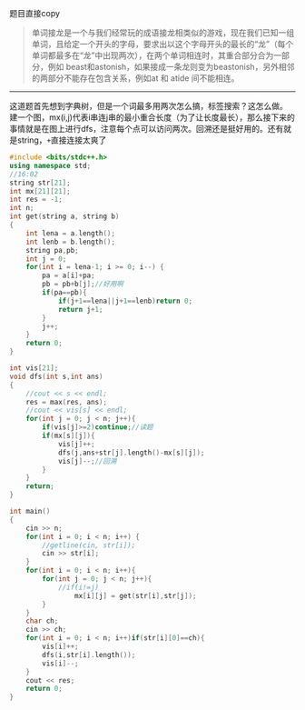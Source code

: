 题目直接copy
> 单词接龙是一个与我们经常玩的成语接龙相类似的游戏，现在我们已知一组单词，且给定一个开头的字母，要求出以这个字母开头的最长的“龙”（每个单词都最多在“龙”中出现两次），在两个单词相连时，其重合部分合为一部分，例如 beast和astonish，如果接成一条龙则变为beastonish，另外相邻的两部分不能存在包含关系，例如at 和 atide 间不能相连。

***
这道题首先想到字典树，但是一个词最多用两次怎么搞，标签搜索？这怎么做。
建一个图，mx(i,j)代表i串连j串的最小重合长度（为了让长度最长），那么接下来的事情就是在图上进行dfs，注意每个点可以访问两次。回溯还是挺好用的。还有就是string，``+``直接连接太爽了

```cpp
#include <bits/stdc++.h>
using namespace std;
//16:02
string str[21];
int mx[21][21];
int res = -1;
int n;
int get(string a, string b)
{
    int lena = a.length();
    int lenb = b.length();
    string pa,pb;
    int j = 0;
    for(int i = lena-1; i >= 0; i--) {
        pa = a[i]+pa;
        pb = pb+b[j];//好用啊
        if(pa==pb){
            if(j+1==lena||j+1==lenb)return 0;
            return j+1;
        }
        j++;
    }
    return 0;
}

int vis[21];
void dfs(int s,int ans)
{
    //cout << s << endl;
    res = max(res, ans);
    //cout << vis[s] << endl;
    for(int j = 0; j < n; j++){
        if(vis[j]>=2)continue;//读题
        if(mx[s][j]){
            vis[j]++;
            dfs(j,ans+str[j].length()-mx[s][j]);
            vis[j]--;//回溯
        }
    }
    return;
}

int main()
{
    cin >> n;
    for(int i = 0; i < n; i++) {
        //getline(cin, str[i]);
        cin >> str[i];
    }
    for(int i = 0; i < n; i++){
        for(int j = 0; j < n; j++){
            //if(i!=j)
                mx[i][j] = get(str[i],str[j]);
        }
    }
    char ch;
    cin >> ch;
    for(int i = 0; i < n; i++)if(str[i][0]==ch){
        vis[i]++;
        dfs(i,str[i].length());
        vis[i]--;
    }
    cout << res;
    return 0;
}
```

